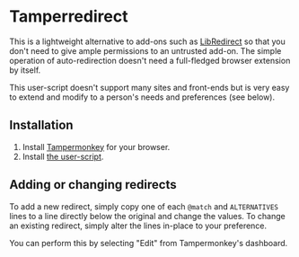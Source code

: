 # Tamperredirect

This is a lightweight alternative to add-ons such as [LibRedirect](https://libredirect.github.io/) so that you don't need to give ample permissions to an untrusted add-on. The simple operation of auto-redirection doesn't need a full-fledged browser extension by itself.

This user-script doesn't support many sites and front-ends but is very easy to extend and modify to a person's needs and preferences (see below).

## Installation

1. Install [Tampermonkey](https://www.tampermonkey.net/) for your browser.
2. Install [the user-script](https://raw.githubusercontent.com/tukkek/tamperredirect/main/Tamperredirect.user.js).

## Adding or changing redirects

To  add a new redirect, simply copy one of each `@match` and `ALTERNATIVES` lines to a line directly below the original and change the values. To change an existing redirect, simply alter the lines in-place to your preference.

You can perform this by selecting "Edit" from Tampermonkey's dashboard.
